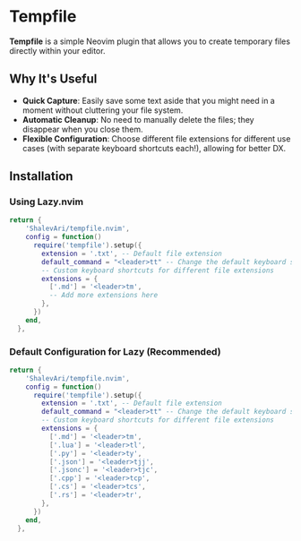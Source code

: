 # Tempfile

**Tempfile** is a simple Neovim plugin that allows you to create temporary files directly within your editor.

## Why It's Useful

- **Quick Capture**: Easily save some text aside that you might need in a moment without cluttering your file system.
- **Automatic Cleanup**: No need to manually delete the files; they disappear when you close them.
- **Flexible Configuration**: Choose different file extensions for different use cases (with separate keyboard shortcuts each!), allowing for better DX.

## Installation

### Using Lazy.nvim

```lua
return {
    'ShalevAri/tempfile.nvim',
    config = function()
      require('tempfile').setup({
        extension = '.txt', -- Default file extension
        default_command = "<leader>tt" -- Change the default keyboard shortcut here
        -- Custom keyboard shortcuts for different file extensions
        extensions = {
          ['.md'] = '<leader>tm',
          -- Add more extensions here
        },
      })
    end,
  },
```

### Default Configuration for Lazy (Recommended)

```lua
return {
    'ShalevAri/tempfile.nvim',
    config = function()
      require('tempfile').setup({
        extension = '.txt', -- Default file extension
        default_command = "<leader>tt" -- Change the default keyboard shortcut here
        -- Custom keyboard shortcuts for different file extensions
        extensions = {
          ['.md'] = '<leader>tm',
          ['.lua'] = '<leader>tl',
          ['.py'] = '<leader>ty',
          ['.json'] = '<leader>tjj',
          ['.jsonc'] = '<leader>tjc',
          ['.cpp'] = '<leader>tcp',
          ['.cs'] = '<leader>tcs',
          ['.rs'] = '<leader>tr',
        },
      })
    end,
  },
```
